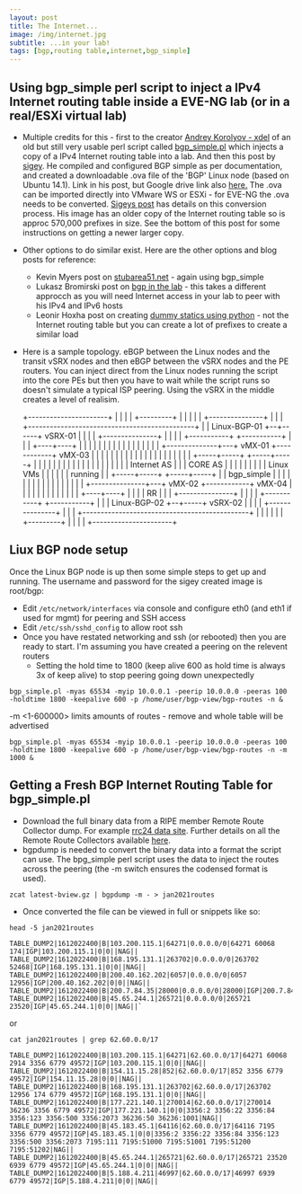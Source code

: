 ```yaml
---
layout: post
title: The Internet...
image: /img/internet.jpg
subtitle: ...in your lab!
tags: [bgp,routing table,internet,bgp_simple]
---
```



## Using bgp_simple perl script to inject a IPv4 Internet routing table inside a EVE-NG lab (or in a real/ESXi virtual lab)

* Multiple credits for this - first to the creator [Andrey Korolyov - xdel](https://github.com/xdel) of an old but still very usable perl script called [bgp_simple.pl](https://github.com/xdel/bgpsimple) which injects a copy of a IPv4 Internet routing table into a lab.
And then this post by [sigey](https://iprouteblog.wordpress.com/2017/04/15/inject-full-internet-route-table-into-your-eve-lab-environment/). He compiled and configured BGP simple as per documentation, and created a downloadable .ova file of the 'BGP' Linux node (based on Ubuntu 14.1). Link in his post, but Google drive link also [here.](https://drive.google.com/file/d/0BzLrgmKsB3NSbFV5SXctWWd5alU/view) The .ova can be imported directly into VMware WS or ESXi - for EVE-NG the .ova needs to be converted. [Sigeys post](https://iprouteblog.wordpress.com/2017/04/15/inject-full-internet-route-table-into-your-eve-lab-environment/) has details on this conversion process. His image has an older copy of the Internet routing table so is approc 570,000 prefixes in size. See the bottom of this post for some instructions on getting a newer larger copy.

* Other options to do similar exist. Here are the other options and blog posts for reference:
    * Kevin Myers post on [stubarea51.net](https://stubarea51.net/2016/01/21/put-500000-bgp-routes-in-your-lab-network-download-this-vm-and-become-your-own-upstream-bgp-isp-for-testing/) - again using bgp_simple
    * Lukasz Bromirski post on [bgp in the lab](https://lukasz.bromirski.net/post/bgp-w-labie-3/) - this takes a different approcch as you will need Internet access in your lab to peer with his IPv4 and IPv6 hosts
    * Leonir Hoxha post on creating [dummy statics using python](https://ccie49534.com/2014/11/15/generating-dummy-static-ip-prefixes-with-python/) - not the Internet routing table but you can create a lot of prefixes to create a similar load


* Here is a sample topology. eBGP between the Linux nodes and the transit vSRX nodes and then eBGP between the vSRX nodes and the PE routers. You can inject direct from the Linux nodes running the script into the core PEs but then you have to wait while the script runs so doesn't simulate a typical ISP peering. Using the vSRX in the middle creates a level of realisim.

    +----------------------+
    |                      |
    |                      |      +---------+
    |                      |      |         |
    |   +---------------+  |      |         |         +----------------------------------------------+
    |   |  Linux-BGP-01 +--+------+ vSRX-01 |         |                                              |
    |   +---------------+  |      |         |         |   +-----------+            +-----------+     |
    |                      |      +----+----+         |   |           |            |           |     |
    |                      |           |              |   |           |            |           |     |
    |                      |           +--------------+---+   vMX-01  +------------+   vMX-03  |     |
    |                      |                          |   |           |            |           |     |
    |                      |                          |   |           |            |           |     |
    |                      |                          |   +-----+-----+            +-----+-----+     |
    |                      |                          |         |                        |           |
    |                      |                          |         |                        |           |
    |                      |                          |         |                        |           |
    |     Internet AS      |                          |         |        CORE AS         |           |
    |                      |                          |         |                        |           |
    |       Linux VMs      |                          |         |                        |           |
    |        running       |                          |   +-----+-----+            +-----+-----+     |
    |      bgp_simple      |                          |   |           |            |           |     |
    |                      |                          |   |           |            |           |     |
    |                      |          +---------------+---+   vMX-02  +------------+   vMX-04  |     |
    |                      |          |               |   |           |            |           |     |
    |                      |     +----+----+          |   |           |            |       RR  |     |
    |   +---------------+  |     |         |          |   +-----------+            +-----------+     |
    |   | Linux-BGP-02  +--+-----+ vSRX-02 |          |                                              |
    |   +---------------+  |     |         |          +----------------------------------------------+
    |                      |     |         |
    |                      |     +---------+
    |                      |
    |                      |
    +----------------------+

## Liux BGP node setup

Once the Linux BGP node is up then some simple steps to get up and running. 
The username and password for the sigey created image is root/bgp:

* Edit ``/etc/network/interfaces`` via console and configure eth0 (and eth1 if used for mgmt) for peering and SSH access
* Edit ``/etc/ssh/sshd_config`` to allow root ssh
* Once you have restated networking and ssh (or rebooted) then you are ready to start. I'm assuming you have created a peering on the relevent routers
    * Setting the hold time to 1800 (keep alive 600 as hold time is always 3x of keep alive) to stop peering going down unexpectedly

``bgp_simple.pl -myas 65534 -myip 10.0.0.1 -peerip 10.0.0.0 -peeras 100 -holdtime 1800 -keepalive 600 -p /home/user/bgp-view/bgp-routes -n &``

-m <1-600000> limits amounts of routes - remove and whole table will be advertised

``bgp_simple.pl -myas 65534 -myip 10.0.0.1 -peerip 10.0.0.0 -peeras 100 -holdtime 1800 -keepalive 600 -p /home/user/bgp-view/bgp-routes -n -m 1000 &``


## Getting a Fresh BGP Internet Routing Table for bgp_simple.pl

* Download the full binary data from a RIPE member Remote Route Collector dump. For example [rrc24 data site](http://data.ris.ripe.net/rrc24/). Further details on all the Remote Route Collectors available [here](https://www.ripe.net/analyse/internet-measurements/routing-information-service-ris/ris-raw-data).
* bgpdump is needed to convert the binary data into a format the script can use. The bpg_simple perl script uses the data to inject the routes across the peering (the -m switch ensures the codensed format is used).

``zcat latest-bview.gz | bgpdump -m - > jan2021routes``

* Once converted the file can be viewed in full or snippets like so:

``head -5 jan2021routes``
    
    TABLE_DUMP2|1612022400|B|103.200.115.1|64271|0.0.0.0/0|64271 60068 174|IGP|103.200.115.1|0|0||NAG||
    TABLE_DUMP2|1612022400|B|168.195.131.1|263702|0.0.0.0/0|263702 52468|IGP|168.195.131.1|0|0||NAG||
    TABLE_DUMP2|1612022400|B|200.40.162.202|6057|0.0.0.0/0|6057 12956|IGP|200.40.162.202|0|0||NAG||
    TABLE_DUMP2|1612022400|B|200.7.84.35|28000|0.0.0.0/0|28000|IGP|200.7.84.35|0|0||NAG||
    TABLE_DUMP2|1612022400|B|45.65.244.1|265721|0.0.0.0/0|265721 23520|IGP|45.65.244.1|0|0||NAG||`

or 

``cat jan2021routes | grep 62.60.0.0/17``

    TABLE_DUMP2|1612022400|B|103.200.115.1|64271|62.60.0.0/17|64271 60068 2914 3356 6779 49572|IGP|103.200.115.1|0|0||NAG||
    TABLE_DUMP2|1612022400|B|154.11.15.28|852|62.60.0.0/17|852 3356 6779 49572|IGP|154.11.15.28|0|0||NAG||
    TABLE_DUMP2|1612022400|B|168.195.131.1|263702|62.60.0.0/17|263702 12956 174 6779 49572|IGP|168.195.131.1|0|0||NAG||
    TABLE_DUMP2|1612022400|B|177.221.140.1|270014|62.60.0.0/17|270014 36236 3356 6779 49572|IGP|177.221.140.1|0|0|3356:2 3356:22 3356:84 3356:123 3356:500 3356:2073 36236:50 36236:1001|NAG||
    TABLE_DUMP2|1612022400|B|45.183.45.1|64116|62.60.0.0/17|64116 7195 3356 6779 49572|IGP|45.183.45.1|0|0|3356:2 3356:22 3356:84 3356:123 3356:500 3356:2073 7195:111 7195:51000 7195:51001 7195:51200 7195:51202|NAG||
    TABLE_DUMP2|1612022400|B|45.65.244.1|265721|62.60.0.0/17|265721 23520 6939 6779 49572|IGP|45.65.244.1|0|0||NAG||
    TABLE_DUMP2|1612022400|B|5.188.4.211|46997|62.60.0.0/17|46997 6939 6779 49572|IGP|5.188.4.211|0|0||NAG||
